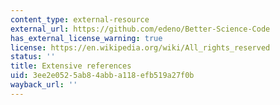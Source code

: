 ```yaml
---
content_type: external-resource
external_url: https://github.com/edeno/Better-Science-Code
has_external_license_warning: true
license: https://en.wikipedia.org/wiki/All_rights_reserved
status: ''
title: Extensive references
uid: 3ee2e052-5ab8-4abb-a118-efb519a27f0b
wayback_url: ''
---
```

